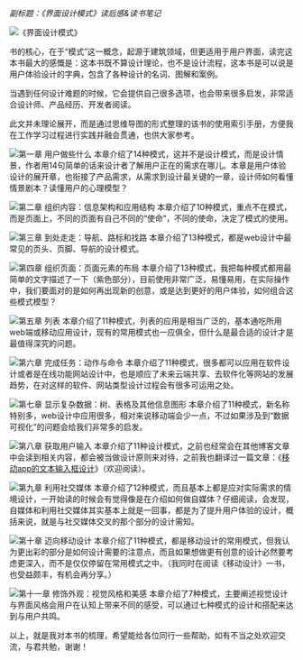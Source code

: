 *副标题：《界面设计模式》读后感&读书笔记*

![《界面设计模式》](http://upload-images.jianshu.io/upload_images/657313-835cc06f58874b15.png?imageMogr2/auto-orient/strip%7CimageView2/2/w/1240)

书的核心，在于“模式”这一概念，起源于建筑领域，但更适用于用户界面，读完这本书最大的感慨是：这本书既不算设计理论，也不是设计流程，这本书是可以说是用户体验设计的字典，包含了各种设计的名词、图解和案例。

当遇到任何设计难题的时候，它会提供自己很多选项，也会带来很多启发，非常适合设计师、产品经历、开发者阅读。

此文并未理论展开，而是通过思维导图的形式整理的该书的使用索引手册，方便我在工作学习过程进行实践并融会贯通，也供大家参考。

![第一章 用户做些什么](http://upload-images.jianshu.io/upload_images/657313-8cbe8af6bdad7066.png?imageMogr2/auto-orient/strip%7CimageView2/2/w/1240)
本章介绍了14种模式，这并不是设计模式，而是设计情景，作者用14句简单的话来设计者了解用户正在的需求在哪儿。本章是用户体验设计的展开章，也衔接了产品需求，从需求到设计最关键的一章，设计师如何看懂情景剧本？读懂用户的心理模型？


![第二章 组织内容：信息架构和应用结构](http://upload-images.jianshu.io/upload_images/657313-5600f3216c5c94b3.png?imageMogr2/auto-orient/strip%7CimageView2/2/w/1240)
本章介绍了10种模式，重点不在模式，而是页面上，不同的页面有自己不同的“使命”，不同的使命，决定了模式的使用。


![第三章 到处走走：导航、路标和找路](http://upload-images.jianshu.io/upload_images/657313-e51c0bc0891392ba.png?imageMogr2/auto-orient/strip%7CimageView2/2/w/1240)
本章介绍了13种模式，都是web设计中最常见的页头、页脚、导航的设计模式。


![第四章 组织页面：页面元素的布局](http://upload-images.jianshu.io/upload_images/657313-b58ea0318b3c4f5b.png?imageMogr2/auto-orient/strip%7CimageView2/2/w/1240)
本章介绍了13种模式，我把每种模式都用最简单的文字描述了一下（紫色部分），目前使用非常广泛，易懂易用，在实际操作中，我们要面对的是如何再出现新的创意，或是达到更好的用户体验，如何组合这些模式模型？


![第五章 列表](http://upload-images.jianshu.io/upload_images/657313-4f76698e51d93053.png?imageMogr2/auto-orient/strip%7CimageView2/2/w/1240)
本章介绍了11种模式，列表的应用是相当广泛的，基本通吃所用web端或移动应用设计，现有的常用模式也一应俱全，但什么是最合适的设计才是最值得深究的问题。


![第六章 完成任务：动作与命令](http://upload-images.jianshu.io/upload_images/657313-95e8b938219ecb57.png?imageMogr2/auto-orient/strip%7CimageView2/2/w/1240)
本章介绍了11种模式，很多都可以应用在软件设计或者是在线功能网站设计中，也是顺应了未来云端共享、去软件化等网站的发展趋势，在对这样的软件、网站类型设计过程会有很多可运用之处。


![第七章 显示复杂数据：树、表格及其他信息图形](http://upload-images.jianshu.io/upload_images/657313-009d460fa7c4e9b3.png?imageMogr2/auto-orient/strip%7CimageView2/2/w/1240)
本章介绍了11种模式，新名称特别多，web设计中应用很多，相对来说移动端会少一点，不过如果涉及到“数据可视化”的问题会给我们非常多的启发。


![第八章 获取用户输入](http://upload-images.jianshu.io/upload_images/657313-99e6e2edfe3c4ac0.png?imageMogr2/auto-orient/strip%7CimageView2/2/w/1240)
本章介绍了11种设计模式，之前也经常会在其他博客文章中会读到相关内容，都会被当做设计原则来对待，之前我也翻译过一篇文章：《[移动app的文本输入框设计](http://www.jianshu.com/p/61a88b2d304c)》（欢迎阅读）。


![第九章 利用社交媒体](http://upload-images.jianshu.io/upload_images/657313-55466e7b2a8713a8.png?imageMogr2/auto-orient/strip%7CimageView2/2/w/1240)
本章介绍了12种模式，而且基本上都是应对实际需求的情境设计，一开始读的时候会有觉得像是在介绍如何做自媒体？仔细阅读，会发现，自媒体和利用社交媒体其实基本上就是一回事，都是为了提升用户体验的设计，概括来说，就是与社交媒体交叉的那个部分的设计需知。


![第十章 迈向移动设计](http://upload-images.jianshu.io/upload_images/657313-5606c273550af422.png?imageMogr2/auto-orient/strip%7CimageView2/2/w/1240)
本章介绍了11种模式，都是移动设计的常用模式，但我认为更出彩的部分是如何设计需要的注意点，而且如果想做更有创意的设计必然要考虑更深入，而不是仅仅停留在常用模式之中。（我同时在阅读《移动设计》一书，也受益颇丰，有机会再分享。）


![第十一章 修饰外观：视觉风格和美感](http://upload-images.jianshu.io/upload_images/657313-4a9d84f5a3e2538e.png?imageMogr2/auto-orient/strip%7CimageView2/2/w/1240)
本章介绍了7种模式，主要阐述视觉设计与界面风格会用户在认知上带来不同的感受，可以通过七种模式的设计和搭配来达到与用户共鸣。

以上，就是我对本书的梳理，希望能给各位同行一些帮助，如有不当之处欢迎交流，与君共勉，谢谢！